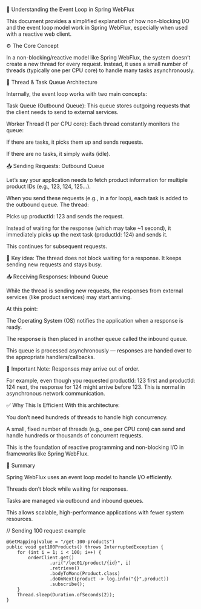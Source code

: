 🧠 Understanding the Event Loop in Spring WebFlux

This document provides a simplified explanation of how non-blocking I/O and the event loop model work in Spring WebFlux, especially when used with a reactive web client.


⚙️ The Core Concept

In a non-blocking/reactive model like Spring WebFlux, the system doesn’t create a new thread for every request. Instead, it uses a small number of threads (typically one per CPU core) to handle many tasks asynchronously.

🧵 Thread & Task Queue Architecture

Internally, the event loop works with two main concepts:

Task Queue (Outbound Queue):
This queue stores outgoing requests that the client needs to send to external services.

Worker Thread (1 per CPU core):
Each thread constantly monitors the queue:

If there are tasks, it picks them up and sends requests.

If there are no tasks, it simply waits (idle).

📤 Sending Requests: Outbound Queue

Let’s say your application needs to fetch product information for multiple product IDs (e.g., 123, 124, 125...).

When you send these requests (e.g., in a for loop), each task is added to the outbound queue. The thread:

Picks up productId: 123 and sends the request.

Instead of waiting for the response (which may take ~1 second), it immediately picks up the next task (productId: 124) and sends it.

This continues for subsequent requests.

🔁 Key idea: The thread does not block waiting for a response. It keeps sending new requests and stays busy.

📥 Receiving Responses: Inbound Queue

While the thread is sending new requests, the responses from external services (like product services) may start arriving.

At this point:

The Operating System (OS) notifies the application when a response is ready.

The response is then placed in another queue called the inbound queue.

This queue is processed asynchronously — responses are handed over to the appropriate handlers/callbacks.

📌 Important Note: Responses may arrive out of order.

For example, even though you requested productId: 123 first and productId: 124 next, the response for 124 might arrive before 123. This is normal in asynchronous network communication.

✅ Why This Is Efficient
With this architecture:

You don’t need hundreds of threads to handle high concurrency.

A small, fixed number of threads (e.g., one per CPU core) can send and handle hundreds or thousands of concurrent requests.

This is the foundation of reactive programming and non-blocking I/O in frameworks like Spring WebFlux.

🧩 Summary

Spring WebFlux uses an event loop model to handle I/O efficiently.

Threads don’t block while waiting for responses.

Tasks are managed via outbound and inbound queues.

This allows scalable, high-performance applications with fewer system resources.

// Sending 100 request example

    @GetMapping(value = "/get-100-products")
    public void get100Products() throws InterruptedException {
        for (int i = 1; i < 100; i++) {
            orderClient.get()
                    .uri("/lec01/product/{id}", i)
                    .retrieve()
                    .bodyToMono(Product.class)
                    .doOnNext(product -> log.info("{}",product))
                    .subscribe();
        }
        Thread.sleep(Duration.ofSeconds(2));
    }